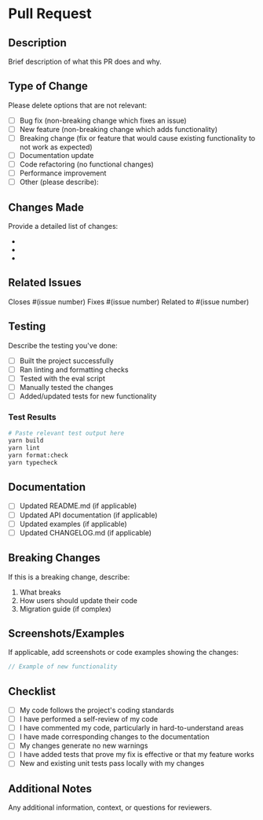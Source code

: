 # Pull Request

## Description

Brief description of what this PR does and why.

## Type of Change

Please delete options that are not relevant:

- [ ] Bug fix (non-breaking change which fixes an issue)
- [ ] New feature (non-breaking change which adds functionality)
- [ ] Breaking change (fix or feature that would cause existing functionality to not work as expected)
- [ ] Documentation update
- [ ] Code refactoring (no functional changes)
- [ ] Performance improvement
- [ ] Other (please describe):

## Changes Made

Provide a detailed list of changes:

- 
- 
- 

## Related Issues

Closes #(issue number)
Fixes #(issue number)
Related to #(issue number)

## Testing

Describe the testing you've done:

- [ ] Built the project successfully
- [ ] Ran linting and formatting checks
- [ ] Tested with the eval script
- [ ] Manually tested the changes
- [ ] Added/updated tests for new functionality

### Test Results

```bash
# Paste relevant test output here
yarn build
yarn lint
yarn format:check
yarn typecheck
```

## Documentation

- [ ] Updated README.md (if applicable)
- [ ] Updated API documentation (if applicable)
- [ ] Updated examples (if applicable)
- [ ] Updated CHANGELOG.md (if applicable)

## Breaking Changes

If this is a breaking change, describe:

1. What breaks
2. How users should update their code
3. Migration guide (if complex)

## Screenshots/Examples

If applicable, add screenshots or code examples showing the changes:

```typescript
// Example of new functionality
```

## Checklist

- [ ] My code follows the project's coding standards
- [ ] I have performed a self-review of my code
- [ ] I have commented my code, particularly in hard-to-understand areas
- [ ] I have made corresponding changes to the documentation
- [ ] My changes generate no new warnings
- [ ] I have added tests that prove my fix is effective or that my feature works
- [ ] New and existing unit tests pass locally with my changes

## Additional Notes

Any additional information, context, or questions for reviewers.